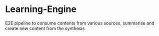 # Learning-Engine
E2E pipeline to consume contents from various sources, summarise and create new content from the synthesis
